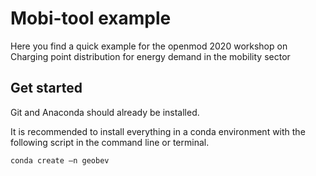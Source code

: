 # Mobi-tool example
Here you find a quick example for the openmod 2020 workshop on Charging point distribution for energy demand in the mobility sector

## Get started

Git and Anaconda should already be installed.

It is recommended to install everything in a conda environment with the following script in the command line or terminal.

```bash
conda create –n geobev
```


